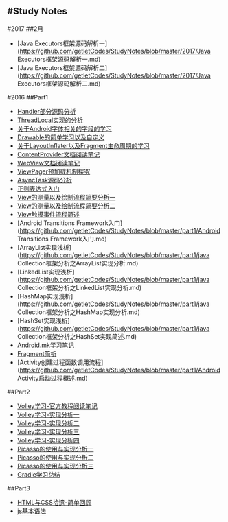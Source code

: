 #Study Notes
-----
#2017
##2月
* [Java Executors框架源码解析一](https://github.com/getletCodes/StudyNotes/blob/master/2017/Java Executors框架源码解析一.md)
* [Java Executors框架源码解析二](https://github.com/getletCodes/StudyNotes/blob/master/2017/Java Executors框架源码解析二.md)

#2016
##Part1
* [Handler部分源码分析](https://github.com/getletCodes/StudyNotes/blob/master/part1/Handler源码分析.md)
* [ThreadLocal实现的分析](https://github.com/getletCodes/StudyNotes/blob/master/part1/TheadLocal实现分析.md)
* [关于Android字体相关的字段的学习](https://github.com/getletCodes/StudyNotes/blob/master/part1/Android字符的尺寸的详解.md)
* [Drawable的简单学习以及自定义](https://github.com/getletCodes/StudyNotes/blob/master/part1/Android中Drawable的使用及自定义Drawable.md)
* [关于LayoutInflater以及Fragment生命周期的学习](https://github.com/getletCodes/StudyNotes/blob/master/part1/关于LayoutInflater以及Fragment生命周期的学习.md)
* [ContentProvider文档阅读笔记](https://github.com/getletCodes/StudyNotes/blob/master/part1/ContentProvider文档阅读笔记.md)
* [WebView文档阅读笔记](https://github.com/getletCodes/StudyNotes/blob/master/part1/WebView文档阅读笔记.md)
* [ViewPager预加载机制探究](https://github.com/getletCodes/StudyNotes/blob/master/part1/ViewPager预加载机制探究.md)
* [AsyncTask源码分析](https://github.com/getletCodes/StudyNotes/blob/master/part1/AsyncTask源码分析.md)
* [正则表达式入门](https://github.com/getletCodes/StudyNotes/blob/master/part1/Java正则表达式入门.md)
* [View的测量以及绘制流程简要分析一](https://github.com/getletCodes/StudyNotes/blob/master/part1/View的测量以及绘制流程简要分析一.md)
* [View的测量以及绘制流程简要分析二](https://github.com/getletCodes/StudyNotes/blob/master/part1/View的测量以及绘制流程简要分析二.md)
* [View触摸事件流程简述](https://github.com/getletCodes/StudyNotes/blob/master/part1/View触摸事件流程简述.md)
* [Android Transitions Framework入门](https://github.com/getletCodes/StudyNotes/blob/master/part1/Android Transitions Framework入门.md)
* [ArrayList实现浅析](https://github.com/getletCodes/StudyNotes/blob/master/part1/java Collection框架分析之ArrayList实现分析.md)
* [LinkedList实现浅析](https://github.com/getletCodes/StudyNotes/blob/master/part1/java Collection框架分析之LinkedList实现分析.md)
* [HashMap实现浅析](https://github.com/getletCodes/StudyNotes/blob/master/part1/java Collection框架分析之HashMap实现分析.md)
* [HashSet实现浅析](https://github.com/getletCodes/StudyNotes/blob/master/part1/java Collection框架分析之HashSet实现简述.md)
* [Android.mk学习笔记](https://github.com/getletCodes/StudyNotes/blob/master/part1/Android.mk学习笔记.md)
* [Fragment简析](https://github.com/getletCodes/StudyNotes/blob/master/part1/Fragment简析.md)
* [Activity创建过程函数调用流程](https://github.com/getletCodes/StudyNotes/blob/master/part1/Android Activity启动过程概述.md)

##Part2
* [Volley学习-官方教程阅读笔记](https://github.com/getletCodes/StudyNotes/blob/master/part2/Volley学习之官方教程阅读笔记.md)
* [Volley学习-实现分析一](https://github.com/getletCodes/StudyNotes/blob/master/part2/Volley学习-实现分析一.md)
* [Volley学习-实现分析二](https://github.com/getletCodes/StudyNotes/blob/master/part2/Volley学习-实现分析二.md)
* [Volley学习-实现分析三](https://github.com/getletCodes/StudyNotes/blob/master/part2/Volley学习-实现分析三.md)
* [Volley学习-实现分析四](https://github.com/getletCodes/StudyNotes/blob/master/part2/Volley学习-实现分析四.md)
* [Picasso的使用与实现分析一](https://github.com/getletCodes/StudyNotes/blob/master/part2/Picasso的使用与实现分析一.md)
* [Picasso的使用与实现分析二](https://github.com/getletCodes/StudyNotes/blob/master/part2/Picasso的使用与实现分析二.md)
* [Picasso的使用与实现分析三](https://github.com/getletCodes/StudyNotes/blob/master/part2/Picasso的使用与实现分析三.md)
* [Gradle学习总结](https://github.com/getletCodes/StudyNotes/blob/master/part2/Gradle学习总结.md)


##Part3
* [HTML与CSS拾遗-简单回顾](https://github.com/getletCodes/StudyNotes/blob/master/part3/HTML与CSS拾遗.md)
* [js基本语法](https://github.com/getletCodes/StudyNotes/blob/master/part3/JavaScrip基本语法.md)